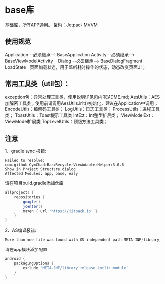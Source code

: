 # base库
基础库，所有APP通用。
架构：Jetpack MVVM
## 使用规范
Application --必须继承--> BaseApplication
Activity --必须继承--> BaseViewModelActivity；
Dialog --必须继承--> BaseDialogFragment
LoadState：页面加载状态，用于监听耗时操作的状态，动态改变页面UI；
## 常用工具类（util包）：
exception包：异常处理工具类，使用说明详见包内README.md;
AesUtils：AES加解密工具类；使用前请调用AesUtils.init()初始化，建议在Application中调用；
EncodeUtils：编解码工具类；
LogUtils：日志工具类；
ProcessUtils：进程工具类；
ToastUtils：Toast提示工具类
IntExt：Int整型扩展类；
ViewModelExt：ViewModel扩展类
TopLevelUtils：顶级方法工具类；

## 注意
1、gradle sync 报错:
```
Failed to resolve: com.github.CymChad:BaseRecyclerViewAdapterHelper:3.0.6
Show in Project Structure dialog
Affected Modules: app, base, easy
```
请在项目build.gradle添加仓库
```gradle
allprojects {
    repositories {
        google()
        jcenter()
        maven { url 'https://jitpack.io' }
    }
}
```
2、AS编译报错:
```gradle
More than one file was found with OS independent path META-INF/library_release.kotlin_module
```
请在app模块添加配置
```gradle
android {
    packagingOptions {
        exclude 'META-INF/library_release.kotlin_module'
    }
}
```